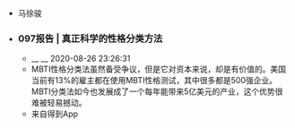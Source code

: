 - 马徐骏
- ### 097报告 | 真正科学的性格分类方法
    - __ __ 2020-08-26 23:26:31
    - MBTI性格分类法虽然备受争议，但是它对资本来说，却是有价值的。美国当前有13%的雇主都在使用MBTI性格测试，其中很多都是500强企业。MBTI分类法如今也发展成了一个每年能带来5亿美元的产业，这个优势很难被轻易撼动。
    - 来自得到App
